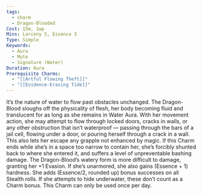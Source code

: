 ```yaml
---
tags:
  - charm
  - Dragon-Blooded
Cost: 15m, 1wp
Mins: Larceny 5, Essence 3
Type: Simple
Keywords:
  - Aura
  - Mute
  - Signature (Water)
Duration: Aura
Prerequisite Charms:
  - "[[Artful Flowing Theft]]"
  - "[[Evidence-Erasing Tide]]"
---
```

It’s the nature of water to flow past obstacles unchanged. The Dragon-Blood sloughs off the physicality of flesh, her body becoming fluid and translucent for as long as she remains in Water Aura. With her movement action, she may attempt to flow through locked doors, cracks in walls, or any other obstruction that isn’t waterproof — passing through the bars of a jail cell, flowing under a door, or pouring herself through a crack in a wall. This also lets her escape any grapple not enhanced by magic. If this Charm ends while she’s in a space too narrow to contain her, she’s forcibly shunted back to where she entered it, and suffers a level of unpreventable bashing damage. The Dragon-Blood’s watery form is more difficult to damage, granting her +1 Evasion. If she’s unarmored, she also gains (Essence + 1) hardness. She adds (Essence/2, rounded up) bonus successes on all Stealth rolls. If she attempts to hide underwater, these don’t count as a Charm bonus. This Charm can only be used once per day.